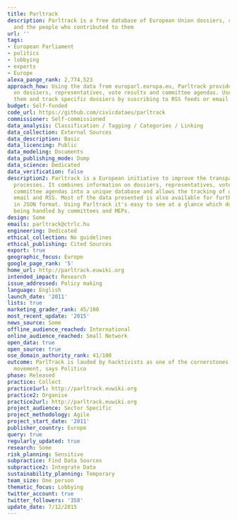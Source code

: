 ```yaml
---
title: Parltrack
description: Parltrack is a free database of European Union dossiers, comittees meetings
  and the people who contributed to them
url: ''
tags:
- European Parliament
- politics
- lobbying
- experts
- Europe
alexa_pange_rank: 2,774,523
approach_how: Using the data from europarl.europa.eu, Parltrack provides information
  on dossiers, representatives, vote results and committee agendas. Users can consult
  them and track specific dossiers by suscribing to RSS feeds or email updates.
budget: Self-funded
code_url: https://github.com/civicdataeu/parltrack
commissioner: Self-commissioned
data_analysis: Classification / Tagging / Categories / Linking
data_collection: External Sources
data_description: Basic
data_licencing: Public
data_modeling: Documents
data_publishing_mode: Dump
data_science: Dedicated
data_verification: false
description2: Parltrack is a European initiative to improve the transparency of legislative
  processes. It combines information on dossiers, representatives, vote results and
  committee agendas into a unique database and allows the tracking of dossiers using
  email and RSS. Most of the data presented is also available for further processing
  in JSON format. Using Parltrack it's easy to see at a glance which dossiers are
  being handled by committees and MEPs.
design: Some
emails: parltrack@ctrlc.hu
engineering: Dedicated
ethical_collection: No guidelines
ethical_publishing: Cited Sources
export: true
geographic_focus: Europe
google_page_rank: '5'
home_url: http://parltrack.euwiki.org
intended_impact: Research
issue_addressed: Policy making
language: English
launch_date: '2011'
lists: true
marketing_grader_rank: 45/100
most_recent_update: '2015'
news_source: Some
offline_audience_reached: International
online_audience_reached: Small Network
open_data: true
open_source: true
ose_domain_authority_rank: 41/100
outcome: ParlTrack is lauded by hacktivists as one of the cornerstones of the transparency
  movement, says Politico
phase: Released
practice: Collect
practice1url: http://parltrack.euwiki.org
practice2: Organise
practice2url: http://parltrack.euwiki.org
project_audience: Sector Specific
project_methodology: Agile
project_start_date: '2011'
publisher_country: Europe
query: true
regularly_updated: true
research: Some
risk_planning: Sensitive
subpractice: Find Data Sources
subpractice2: Integrate Data
sustainability_planning: Temporary
team_size: One person
thematic_focus: Lobbying
twitter_account: true
twitter_followers: '358'
update_date: 7/12/2015
---
```

